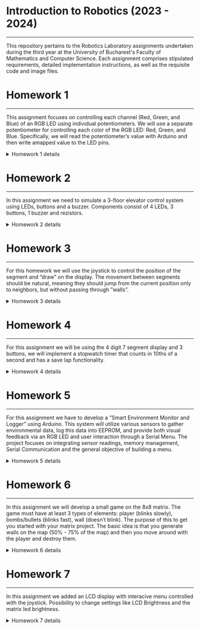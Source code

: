 # Introduction to Robotics (2023 - 2024)

---

This repository pertains to the Robotics Laboratory assignments undertaken during the third year at the University of Bucharest's Faculty of Mathematics and Computer Science. Each assignment comprises stipulated requirements, detailed implementation instructions, as well as the requisite code and image files.

# Homework 1

---

This assignment focuses on controlling each channel (Red, Green, and Blue) of an RGB LED using individual potentiometers. We will use a separate potentiometer for controlling each color of the RGB LED: Red, Green, and Blue. Specifically, we will read the potentiometer’s value with Arduino and then write amapped value to the LED pins.

<details>
<summary>Homework 1 details</summary>

To solve this assignment we will have a configuration like this:

![Homework 1 schema](https://github.com/TimiAndrei/IntroductionToRobotics/blob/main/Homework1/Homework1.png)
(Link to simulator: https://wokwi.com/projects/379468552305848321)

![Homework 1 setup](https://github.com/TimiAndrei/IntroductionToRobotics/blob/main/Homework1/Homework1_irl.jpeg)

This is the code we will have for this setup:

https://github.com/TimiAndrei/IntroductionToRobotics/blob/372f497a38467b5c5c651583c9a5b094905ad342/Homework1/Homework1.ino

Here is a video to see the working project: https://youtu.be/cOPk6X2yHXM

</details>

# Homework 2

---

In this assignment we need to simulate a 3-floor elevator control system using LEDs, buttons and a buzzer. Components consist of 4 LEDs, 3 buttons, 1 buzzer and rezistors.

<details>
<summary>Homework 2 details</summary>

-> Each of the 3 LEDs should represent one of the 3 floors. The LED corresponding to the current floor should light up. Additionally, another LED should represent the elevator’s operational state. It should blink when the elevator is moving and remain static when stationary.
(For the state LED I used an RGB led, having it blinking red when operating and remain static green when stationary)

-> Implement 3 buttons that represent the call buttons from the 3 floors. When pressed, the elevator should simulate movement towards the floor after a short interval (2-3 seconds).

-> The buzzer should sound briefly during the following scenarios:
– Elevator arriving at the desired floor (something resembling a ”cling”).
– Elevator doors closing and movement.

-> If the elevator is already at the desired floor, pressing the button for that floor should have no effect. Otherwise, after a button press, the elevator should ”wait for the doors to close” and then ”move” to the corresponding floor. If the elevator is in movement, it should either do nothing or it should stack its decision (get to the first programmed floor, open the doors, wait, close them and then go to the next desired floor).

To solve this assignment we will have a configuration like this:

![Homework 2 setup](https://github.com/TimiAndrei/IntroductionToRobotics/blob/372f497a38467b5c5c651583c9a5b094905ad342/Homework2/Homework2_irl.jpeg)

This is the code I used for this homework:

https://github.com/TimiAndrei/IntroductionToRobotics/blob/372f497a38467b5c5c651583c9a5b094905ad342/Homework2/Homework2.ino

Here is a video to see the working project: https://youtu.be/P__fKOr1wOE

</details>

# Homework 3

---

For this homework we will use the joystick to control the position of the segment and ”draw” on the display. The movement between segments should be natural, meaning they should jump from the current position only to neighbors, but without passing through ”walls”.

<details>
<summary>Homework 3 details</summary>
-> The initial position should be on the DP.

-> The current position always blinks (irrespective of the fact that the segment is on or off).

-> Use the joystick to move from one position to neighbors (see table for corresponding movement).

-> Short pressing the button toggles the segment state from ON to OFF or from OFF to ON.

-> Long pressing the button resets the entire display by turning all the segments OFF and moving the current position to the decimal point.

-> Must implement interrupts

-> Bonus: added sound when toggling

To solve this assignment we will have a configuration like this:
![Homework 3 setup](https://github.com/TimiAndrei/IntroductionToRobotics/blob/e6d21f2cb4b4ee777bc9788aa665f2287ef58528/Homework3/Homework3_irl.jpeg)

This is the code I used for this homework:

https://github.com/TimiAndrei/IntroductionToRobotics/blob/e6d21f2cb4b4ee777bc9788aa665f2287ef58528/Homework3/Homework3.ino

Here is a video to see the working project: https://youtu.be/dbHrMogH7ek

</details>

# Homework 4

---

For this assignment we will be using the 4 digit 7 segment display and 3 buttons, we will implement a stopwatch timer that counts in 10ths of a second and has a save lap functionality.

<details>
<summary>Homework 4 details</summary>
Requirements: 1 7-segment display, 3 buttons, resistors and wires

The starting value of the 4 digit 7 segment display should be ”000.0”. The buttons should have the following functionalities:

->Button 1: Start / pause.

->Button 2: Reset (if in pause mode). Reset saved laps (if in lap viewing mode).

->Button 3: Save lap (if in counting mode), cycle through last saved laps (up to 4 laps).

The workflow must look something like this:

-> Display shows ”000.0”. When pressing the Start button, the timer should start.

-> During timer counter, each time you press the lap button, you should save that timer’s value in memory (not persistent, it is OK to be deleted upon reset), up to 4 laps (or more if you want); pressing the 5th time should override the 1st saved one. If you press the reset button while timer works, nothing happens. If you press the pause button, the timer stops.

-> In Pause Mode, the lap flag button doesn’t work anymore. Pressing the reset button resets you to 000.0.

-> After reset, you can now press the flag buttons to cycle through the lap times. Each time you press the flag button, it takes you to the next saved lap. Pressing it continuously should cycle you through it continuously. Pressing the reset button while in this state resets all your flags and takes the timer back to ”000.0”.

To solve this assignment we will have a configuration like this:
![Homework 4 setup](https://github.com/TimiAndrei/IntroductionToRobotics/blob/809757adfea6264a6e7100d412fd9aabb7539e47/Homework4/Homework4_irl.jpeg)

This is the code I used for this homework:

https://github.com/TimiAndrei/IntroductionToRobotics/blob/809757adfea6264a6e7100d412fd9aabb7539e47/Homework4/Homework4.ino

Here is a video to see the working project: https://youtu.be/ajQxxiOyL9E

</details>

# Homework 5

---

For this assignment we have to develop a ”Smart Environment Monitor and Logger” using Arduino. This system will utilize various sensors to gather environmental data, log this data into EEPROM, and provide both visual feedback via an RGB LED and user interaction through a Serial Menu. The project focuses on integrating sensor readings, memory management, Serial Communication and the general objective of building a menu.

<details>
<summary>Homework 5 details</summary>
Requirements:Ultrasonic Sensor (HC-SR04), LDR (Light-Dependent Resistor), RGB LED, resistors and wires

Menu Structure:

1. Sensor Settings // Go to submenu
   1.1 Sensors Sampling Interval. Here you should be prompted for a value between 1 and 10 seconds. Use this value as a sampling rate for the sensors. You can read a separate value for each or have the same for both.

   1.2 Ultrasonic Alert Threshold. Here you should be prompted for a threshold value for the ultrasonic sensor. You can decide if that is the min or max value (you can signal that something is too close). When sensor value exceeds the threshold value, an alert should be given. This can be in the form of a message. If the LED is set to Automatic Mode (see section 4.2), it should also turn red if any of the sensors are outside the value.

   1.3 LDR Alert Threshold. Here you should be prompted for a threshold value for the LDR sensor. You can decide if that is the min or max value (for example, it could signal that night is coming). When sensor value exceeds the threshold value, an alert should be given. This can be in the form of a message. If the LED is set to Automatic Mode (see section 4.2), it should also turn red if any of the sensors are outside the value.

   1.4 Back // Return to main menu

2. Reset Logger Data. Should print a message, promting if you to confirm to delete all data. Something like ”are you sure?”, followed by the submenu with YES or NO. You can reset both sensor data at the same time, or you can do it individually. Your choice. Individually makes more sense, but I’m trying to simplify the homework.
   2.1 Yes.

   2.2 No.

3. System Status // Check current status and health
   3.1 Current Sensor Readings. Continuously print sensor readings at the set sampling rate, from all sensors. Make sure you have a way to exit this (such as pressing a specific key) and inform the user of this method through a message.

   3.2 Current Sensor Settings. Displays the sampling rate and threshold value for all sensors.

   3.3 Display Logged Data. Displays last 10 sensor readings for all sensors. (or be creative and do it another way).

   3.2 Back. Return to Main menu.

4. RGB LED Control // Go to submenu
   4.1 Manual Color Control. Set the RGB colors manually. You decide how to input them, either by making an option for each channel, or by putting a string etc. If you expect a specific format, make sure to inform the user.

   4.2 LED: Toggle Automatic ON/OFF. If automatic mode is ON, then the led color should be GREEN when all sensors value do not exceed threshold values (aka no alert) and RED when there is an alert (aka ANY sensor value exceeds the threshold). When automatic mode is OFF, then the LED should use the last saved RGB values.

   4.3 Back // Return to main menu

To solve this assignment we will have a configuration like this:
![Homework 5 setup](https://github.com/TimiAndrei/IntroductionToRobotics/blob/b84167a92b1c72e83667ad7f2c28414c1e6615f7/Homework5/homework5_irl.jpeg)

This is the code I used for this homework:

https://github.com/TimiAndrei/IntroductionToRobotics/blob/b84167a92b1c72e83667ad7f2c28414c1e6615f7/Homework5/Homework5.ino

Here is a video to see the working project: https://youtu.be/OSp2aD8tyY4

</details>

# Homework 6

---

In this assignment we will develop a small game on the 8x8 matrix. The game must have at least 3 types of elements: player (blinks slowly), bombs/bullets (blinks fast), wall (doesn’t blink). The purpose of this to get you started with your matrix project. The basic idea is that you generate walls on the map (50% - 75% of the map) and then you move around with the player and destroy them.

<details>
<summary>Homework 6 details</summary>
Requirements:Joystick, 8x8 LED Matrix, MAX7219, buzzer, resistors and wires

The map is generated after the player position is determined randomly, the walls are also generated randomly based on the seed gathered from the floating value of A3 pin.

The player will cast a bullet in the direction it last moved if the joystick button is pushed.

At the end of the game, if all walls are destroyed, a GJ! message is displayed.

To solve this assignment we will have a configuration like this:
![Homework 6 setup](https://github.com/TimiAndrei/IntroductionToRobotics/blob/f3a6cc037e525e7da3d60fd97c77c267d958d6e9/Homework6/Homework6_irl.jpeg)

This is the code I used for this homework:

https://github.com/TimiAndrei/IntroductionToRobotics/blob/f3a6cc037e525e7da3d60fd97c77c267d958d6e9/Homework6/Homework6.ino

Here is a video to see the working project: https://youtu.be/76gSHXKCoBI

</details>

# Homework 7

---

In this assignment we added an LCD display with interacive menu controlled with the joystick. Possibility to change settings like LCD Brightness and the matrix led brightness.

<details>
<summary>Homework 7 details</summary>
Requirements:Joystick, 8x8 LED Matrix, MAX7219, buzzer, LCD display, resistors and wires

The menu structure and LCD functionality:

1. Intro Message - When powering up the project, a greeting message should be shown for a few moments.
2. Menu:
   (a) Start game, starts the initial level of

   (b) Settings
   i. LCD brightness control. Save value to EEPROM and load it upon system start.
   ii. Matrix brightness control (see function setIntesnity from the led-Control library). Make sure to display something on the matrix when selecting it. Save value to EEPROM and load it upon system start.

   (c) About: should include details about the creator(s) of the game. At least game name, author and github link or user (use scrolling text?)

3. End Message - When the game ends, add a message. Wait for a promt from the user (a button push, for example), before returning to main menu again.

4. During gameplay:
   (a) Show relevant details, that are dynamic (change with gameplay): time, level, lives etc. Doesn’t matter, what can be used. You can implement the number of LEDs that are still switched on.

   (b) Implement an end game / level functionality. You current game should end. For example, if you implemented the game where you ”destroy all the LEDs, it should end when you finished them all. Upon ending, it should display the aforementioned message, wait for user prompt and then return to the main menu again.

To solve this assignment we will have a configuration like this:
![Homework 7 setup](https://github.com/TimiAndrei/IntroductionToRobotics/blob/d47c1d4d76bf45ec10058f03a50e068904fe16af/Homework7/Homework7_irl.jpeg)

This is the code I used for this homework:

https://github.com/TimiAndrei/IntroductionToRobotics/blob/d47c1d4d76bf45ec10058f03a50e068904fe16af/Homework7/Homework7.ino

Here is a video to see the working project: https://youtu.be/5p9jlCq-Hmk

</details>
